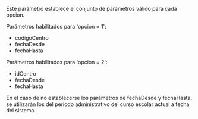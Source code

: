 Este parámetro establece el conjunto de parámetros válido para cada opcion.

 Parámetros habilitados para 'opcion = 1': 
 * codigoCentro
 * fechaDesde
 * fechaHasta

 Parámetros habilitados para 'opcion = 2': 
 * idCentro
 * fechaDesde
 * fechaHasta

 En el caso de no establecerse los parámetros de fechaDesde y fechaHasta, se utilizarán los del periodo administrativo del curso escolar actual a fecha del sistema.